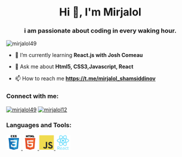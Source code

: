 <h1 align="center">Hi 👋, I'm Mirjalol</h1>
<h3 align="center">i am passionate about coding in every waking hour.</h3>

<p align="left"> <img src="https://komarev.com/ghpvc/?username=mirjalol49&label=Profile%20views&color=0e75b6&style=flat" alt="mirjalol49" /> </p>

- 🌱 I’m currently learning **React.js with Josh Comeau**

- 💬 Ask me about **Html5, CSS3,Javascript, React**

- 📫 How to reach me **https://t.me/mirjalol_shamsiddinov**

<h3 align="left">Connect with me:</h3>
<p align="left">
<a href="https://linkedin.com/in/mirjalol49" target="blank"><img align="center" src="https://raw.githubusercontent.com/rahuldkjain/github-profile-readme-generator/master/src/images/icons/Social/linked-in-alt.svg" alt="mirjalol49" height="30" width="40" /></a>
<a href="https://www.youtube.com/c/mirjalol12" target="blank"><img align="center" src="https://raw.githubusercontent.com/rahuldkjain/github-profile-readme-generator/master/src/images/icons/Social/youtube.svg" alt="mirjalol12" height="30" width="40" /></a>
</p>

<h3 align="left">Languages and Tools:</h3>
<p align="left"> <a href="https://www.w3schools.com/css/" target="_blank" rel="noreferrer"> <img src="https://raw.githubusercontent.com/devicons/devicon/master/icons/css3/css3-original-wordmark.svg" alt="css3" width="40" height="40"/> </a> <a href="https://www.w3.org/html/" target="_blank" rel="noreferrer"> <img src="https://raw.githubusercontent.com/devicons/devicon/master/icons/html5/html5-original-wordmark.svg" alt="html5" width="40" height="40"/> </a> <a href="https://developer.mozilla.org/en-US/docs/Web/JavaScript" target="_blank" rel="noreferrer"> <img src="https://raw.githubusercontent.com/devicons/devicon/master/icons/javascript/javascript-original.svg" alt="javascript" width="40" height="40"/> </a> <a href="https://reactjs.org/" target="_blank" rel="noreferrer"> <img src="https://raw.githubusercontent.com/devicons/devicon/master/icons/react/react-original-wordmark.svg" alt="react" width="40" height="40"/> </a> </p>
